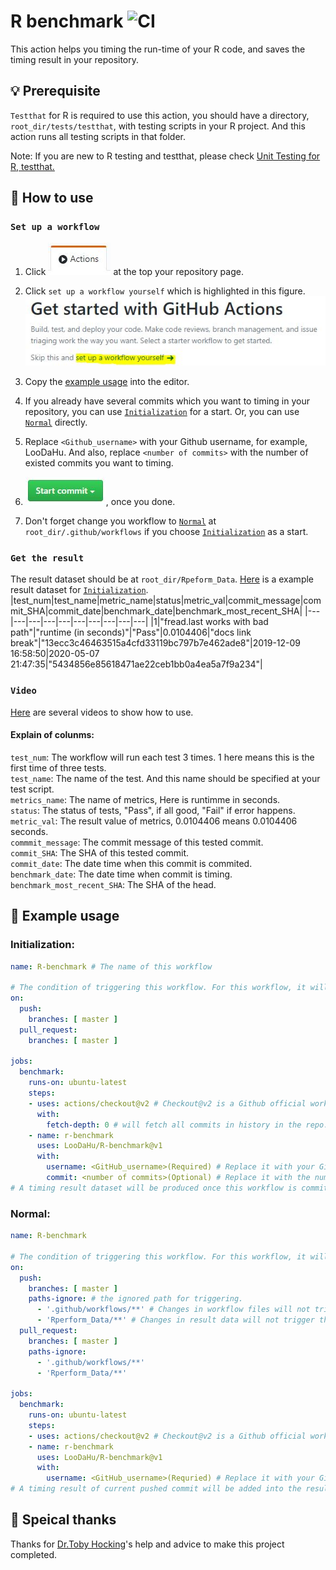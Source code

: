# R benchmark ![CI](https://github.com/LooDaHu/R-benchmark/workflows/CI/badge.svg)

This action helps you timing the run-time of your R code, and saves the timing result in your repository. 

## :bulb: Prerequisite

`Testthat` for R is required to use this action, you should have a directory, `root_dir/tests/testthat`, with testing scripts in your R project. And this action runs all testing scripts in that folder.

Note: If you are new to R testing and testthat, please check [Unit Testing for R, testthat.](https://testthat.r-lib.org/)

## :wrench: How to use


### `Set up a workflow`

1. Click ![Action button](./readme_pics/action_button.JPG) at the top your repository page.

2. Click `set up a workflow yourself` which is highlighted in this figure.![set-up link](./readme_pics/set_up_link.JPG)  

3. Copy the [example usage](#pencil-example-usage) into the editor.

4. If you already have several commits which you want to timing in your repository, you can use [`Initialization`](#initialization) for a start. Or, you can use [`Normal`](#normal) directly.

5. Replace `<Github_username>` with your Github username, for example, LooDaHu. And also, replace `<number of commits>` with the number of existed commits you want to timing.

6. ![Commit_button](./readme_pics/commit_button.JPG), once you done.

7. Don't forget change you workflow to [`Normal`](#normal) at `root_dir/.github/workflows` if you choose [`Initialization`](#initialization) as a start.

### `Get the result`
The result dataset should be at `root_dir/Rpeform_Data`.
[Here](https://github.com/LooDaHu/PeakSegDisk/blob/master/Rperform_Data/PeakSegDisk_Result.csv) is a example result dataset for [`Initialization`](#initialization). 
|test_num|test_name|metric_name|status|metric_val|commit_message|commit_SHA|commit_date|benchmark_date|benchmark_most_recent_SHA|
|---|---|---|---|---|---|---|---|---|---|
|1|"fread.last works with bad path"|"runtime (in seconds)"|"Pass"|0.0104406|"docs link break"|"13ecc3c46463515a4cfd33119bc797b7e462ade8"|2019-12-09 16:58:50|2020-05-07 21:47:35|"5434856e85618471ae22ceb1bb0a4ea5a7f9a234"|

### `Video`
[Here](https://www.youtube.com/watch?v=4L5zIt7bPYY&list=PLJIfATvH6XAhcXBZjqKzgU54E-GWAV8lh) are several videos to show how to use.


#### Explain of colunms:
`test_num`: The workflow will run each test 3 times. 1 here means this is the first time of three tests. <br>
`test_name`: The name of the test. And this name should be specified at your test script. <br>
`metrics_name`: The name of metrics, Here is runtimme in seconds. <br>
`status`: The status of tests, "Pass", if all good, "Fail" if error happens. <br>
`metric_val`: The result value of metrics, 0.0104406 means 0.0104406 seconds. <br>
`commmit_message`: The commit message of this tested commit. <br> 
`commit_SHA`: The SHA of this tested commit.<br>
`commit_date`: The date time when this commit is commited. <br>
`benchmark_date`: The date time when commit is timing. <br>
`benchmark_most_recent_SHA`: The SHA of the head. <br>

## :pencil: Example usage
### Initialization:
```yaml
name: R-benchmark # The name of this workflow

# The condition of triggering this workflow. For this workflow, it will be triggered when push or pull request happens at master branch.
on:  
  push:
    branches: [ master ] 
  pull_request:
    branches: [ master ]

jobs:
  benchmark:
    runs-on: ubuntu-latest
    steps:
    - uses: actions/checkout@v2 # Checkout@v2 is a Github official workflow that can checkout your repo on VM.
      with:
        fetch-depth: 0 # will fetch all commits in history in the repo.
    - name: r-benchmark
      uses: LooDaHu/R-benchmark@v1
      with:
        username: <GitHub_username>(Required) # Replace it with your Github username.
        commit: <number of commits>(Optional) # Replace it with the number of existing commits from the head you want to timing.
# A timing result dataset will be produced once this workflow is committed.
```

### Normal:
```yaml
name: R-benchmark

# The condition of triggering this workflow. For this workflow, it will be triggered when push or pull request happens at master branch.
on:
  push:
    branches: [ master ]
    paths-ignore: # the ignored path for triggering.
      - '.github/workflows/**' # Changes in workflow files will not trigger this action
      - 'Rperform_Data/**' # Changes in result data will not trigger this action
  pull_request:
    branches: [ master ]
    paths-ignore: 
      - '.github/workflows/**'
      - 'Rperform_Data/**'

jobs:
  benchmark:
    runs-on: ubuntu-latest
    steps:
    - uses: actions/checkout@v2 # Checkout@v2 is a Github official workflow that can checkout your repo on VM.
    - name: r-benchmark
      uses: LooDaHu/R-benchmark@v1
      with:
        username: <GitHub_username>(Requried) # Replace it with your Github username.
# A timing result of current pushed commit will be added into the result dataset once changes happen at non-ignored directories.    
```

## :tada: Speical thanks
Thanks for [Dr.Toby Hocking](https://github.com/tdhock)'s help and advice to make this project completed.
